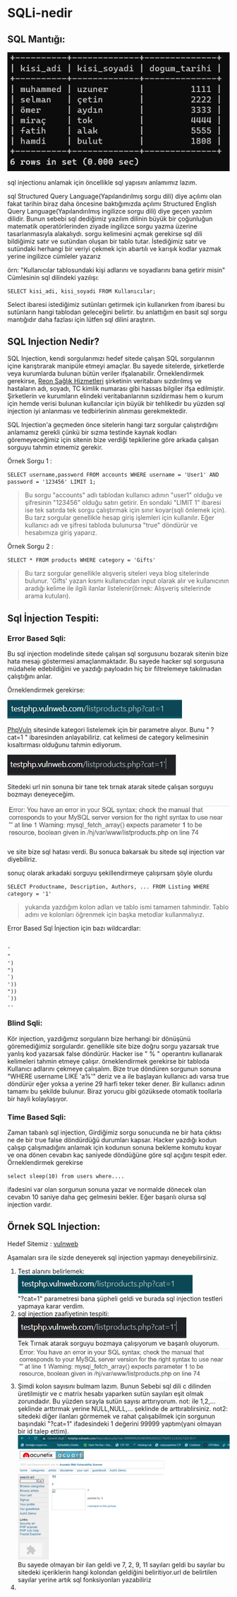 # SQLi-nedir



## SQL Mantığı:

![basit tablo](/resimler/basit%20tablo.png)

sql injectionu anlamak için öncellikle sql yapısını anlamımız lazım.

sql Structured Query Language(Yapılandırılmış sorgu dili) diye açılımı olan fakat tarihin biraz daha öncesine baktığımızda açılımı Structured English Query Language(Yapılandırılmış ingilizce sorgu dili) diye geçen yazılım dilidir. Bunun sebebi sql dediğimiz yazılım dilinin büyük bir çoğunluğun matematik operatörlerinden ziyade ingilizce sorgu yazma üzerine tasarlanmasıyla alakalıydı. sorgu kelimesini açmak gerekirse sql dili bildiğimiz satır ve sutündan oluşan bir tablo tutar. İstediğimiz satır ve sutündaki herhangi bir veriyi çekmek için abartılı ve karışık kodlar yazmak yerine ingilizce cümleler yazarız

örn: "Kullanıcılar tablosundaki kişi adlarını ve soyadlarını bana getirir misin" Cümlesinin sql dilindeki yazılışı:
 ```
 SELECT kisi_adi, kisi_soyadi FROM Kullanıcılar;
 ```
Select ibaresi istediğimiz sutünları getirmek için kullanırken from ibaresi bu sutünların hangi tablodan geleceğini belirtir.
bu anlattığım en basit sql sorgu mantığıdır daha fazlası için lütfen sql dilini araştırın.


## SQL Injection Nedir?

SQL Injection, kendi sorgularımızı hedef sitede çalışan SQL sorgularının içine karıştırarak manipüle etmeyi amaçlar. Bu sayede sitelerde, şirketlerde veya kurumlarda bulunan bütün veriler ifşalanabilir. Örneklendirmek gerekirse, [Reon Sağlık Hizmetleri](https://www.kvkk.gov.tr/Icerik/7523/Kamuoyu-Duyurusu-Veri-Ihlali-Bildirimi-Reon-Saglik-Hizmetleri-Ins-Tur-San-ve-Tic-A-S-Ozel-Aktif-Hastanesi-) şirketinin veritabanı sızdırılmış ve hastaların adı, soyadı, TC kimlik numarası gibi hassas bilgiler ifşa edilmiştir. Şirketlerin ve kurumların elindeki veritabanlarının sızıldırması hem o kurum için hemde verisi bulunan kullancılar için büyük bir tehlikedir bu yüzden sql injection iyi anlanması ve tedbirlerinin alınması gerekmektedir.

SQL Injection'a geçmeden önce sitelerin hangi tarz sorgular çalıştırdığını anlamamız gerekli çünkü bir sızma testinde kaynak kodları göremeyeceğimiz için sitenin bize verdiği tepkilerine göre arkada çalışan sorguyu tahmin etmemiz gerekir. 

Örnek Sorgu 1 :
``` 
SELECT username,password FROM accounts WHERE username = 'User1' AND password = '123456' LIMIT 1;
```
 >Bu sorgu "accounts" adlı tablodan kullanıcı adının "user1" olduğu ve şifresinin "123456" olduğu satırı getirir. En sondaki "LIMIT 1" ibaresi ise tek satırda tek sorgu çalıştırmak için sınır koyar(sqli önlemek için). Bu tarz sorgular genellikle hesap giriş işlemleri için kullanılır. Eğer kullanıcı adı ve şifresi tabloda bulunursa "true" döndürür ve hesabımıza giriş yaparız.
 
Örnek Sorgu 2 :
``` 
SELECT * FROM products WHERE category = 'Gifts' 
```
>Bu tarz sorgular genellikle alışveriş siteleri veya blog sitelerinde bulunur. 'Gifts' yazan kısmı kullanıcıdan input olarak alır ve kullanıcının aradığı kelime ile ilgili ilanlar listelenir(örnek: Alışveriş sitelerinde arama kutuları).


## Sql İnjection Tespiti:

### Error Based Sqli:

Bu sql injection modelinde sitede çalışan sql sorgusunu bozarak sitenin bize hata mesajı göstermesi amaçlanmaktadır. Bu sayede hacker sql sorgusuna müdahele edebildiğini ve yazdığı payloadın hiç bir filtrelemeye takılmadan çalıştığını anlar.

Örneklendirmek gerekirse:

![error based](/resimler/phpvuln.png)

[PhpVuln](http://testphp.vulnweb.com/listproducts.php?cat=1) sitesinde kategori listelemek için bir parametre alıyor. Bunu " ?cat=1 " ibaresinden anlayabiliriz. cat kelimesi de category kelimesinin kısaltırması olduğunu tahmin ediyorum.

![tek_tirnak](/resimler/tek_tirnak.png)

Sitedeki url nin sonuna bir tane tek tırnak atarak sitede çalışan sorguyu bozmayı deneyeceğim.

![error based](/resimler/error_based.png)

ve site bize sql hatası verdi. Bu sonuca bakarsak bu sitede sql injection var diyebiliriz.

sonuç olarak arkadaki sorguyu şekillendirmeye çalışırsam şöyle olurdu

```
SELECT Productname, Description, Authors, ... FROM Listing WHERE category = '1'
```
>yukarıda yazdığım kolon adları ve tablo ismi tamamen tahmindir. Tablo adını ve kolonları öğrenmek için başka metodlar kullanmalıyız.


Error Based Sql İnjection için bazı wildcardlar:
``` 

'
"
')
")
`)
'))
"))
`))
--

```

### Blind Sqli:

Kör injection, yazdığımız sorguların bize herhangi bir dönüşünü göremediğimiz sorgulardır. genellikle site bize doğru sorgu yazarsak true yanlış kod yazarsak false döndürür. Hacker ise " % " operantını kullanarak kelimeleri tahmin etmeye çalışır. örneklendirmek gerekirse bir tabloda Kullanıcı adlarını çekmeye çalışalım. Bize true döndüren sorgunun sonuna "WHERE username LIKE 'a%'" deriz ve a ile başlayan kullanıcı adı varsa true döndürür eğer yoksa a yerine 29 harfi teker teker dener. Bir kullanıcı adının tamamı bu şekilde bulunur. Biraz yorucu gibi gözüksede otomatik toollarla bir hayli kolaylaşıyor.





### Time Based Sqli:
Zaman tabanlı sql injection, Girdiğimiz sorgu sonucunda ne bir hata çıktısı ne de bir true false döndürdüğü durumları kapsar. Hacker yazdığı kodun çalışıp çalışmadığını anlamak için kodunun sonuna bekleme komutu koyar ve ona dönen cevabın kaç saniyede döndüğüne göre sql açığını tespit eder. Örneklendirmek gerekirse
``` 
select sleep(10) from users where....
```
ifadesini var olan sorgunun sonuna yazar ve normalde dönecek olan cevabın 10 saniye daha geç gelmesini bekler. Eğer başarılı olursa sql injection vardır.





## Örnek SQL Injection:

Hedef Sitemiz : [vulnweb](http://testphp.vulnweb.com/listproducts.php?cat=1)

Aşamaları sıra ile sizde deneyerek sql injection yapmayı deneyebilirsiniz.

1) Test alanını belirlemek:<br>
![error based](/resimler/phpvuln.png)<br>
"?cat=1" parametresi bana şüpheli geldi ve burada sql injection testleri yapmaya karar verdim.<br>
2) sql injection zaafiyetinin tespiti:<br>
![tek_tirnak](/resimler/tek_tirnak.png)<br>
Tek Tırnak atarak sorguyu bozmaya çalışıyorum ve başarılı oluyorum.<br>
![error based](/resimler/error_based.png)<br>
3) Şimdi kolon sayısını bulmam lazım. Bunun Sebebi sql dili c dilinden üretilmiştir ve c matrix hesabı yaparken sutün sayıları eşit olmak zorundadır. Bu yüzden sırayla sutün sayısı arttırıyorum. not: ile 1,2,... şeklinde arttırmak yerine NULL,NULL,... şeklinde de arttırablirsiniz. not2: sitedeki diğer ilanları görmemek ve rahat çalışabilmek için sorgunun başındaki "?cat=1" ifadesindeki 1 değerini 99999 yaptım(yani olmayan bir id talep ettim).<br>
![729](/resimler/729.png)<br>
Bu sayede olmayan bir ilan geldi ve 7, 2, 9, 11 sayıları geldi bu sayılar bu sitedeki içeriklerin hangi kolondan geldiğini beliritiyor.url de belirtilen sayılar yerine artık sql fonksiyonları yazabiliriz<br>
4)
